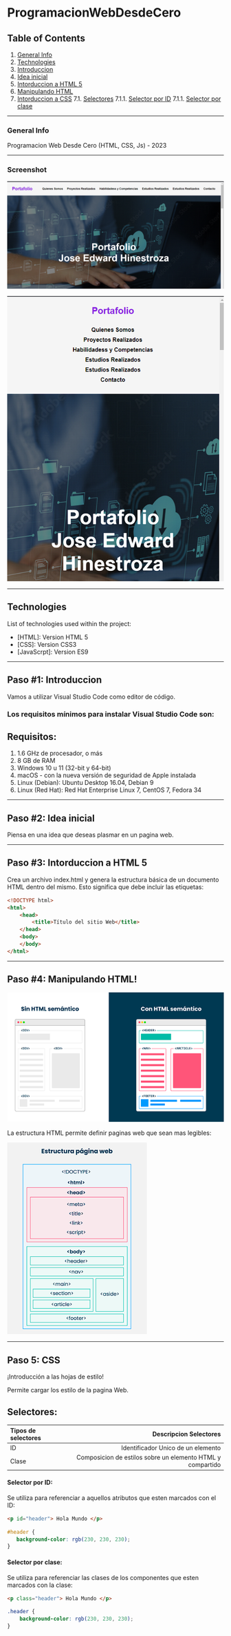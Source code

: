 # ProgramacionWebDesdeCero

## Table of Contents
1. [General Info](#general-info)
2. [Technologies](#technologies)
3. [Introduccion](#Paso-#1:-Introduccion)
4. [Idea inicial](#Paso-#2:-Idea-inicial)
5. [Intorduccion a HTML 5](#Paso-#3:-Intorduccion-a-HTML-5)
6. [Manipulando HTML](#Paso-#4:-Manipulando-HTML!)
7. [Intorduccion a CSS](#paso-5-css)
    7.1. [Selectores](#selectores)
    7.1.1. [Selector por ID](#selector-por-id)
    7.1.1. [Selector por clase](#selector-por-clase)

***

### General Info
Programacion Web Desde Cero (HTML, CSS, Js) - 2023
***
### Screenshot
![Desktop](PortafolioWebJEHM/media/recursos/webpage1.png)

![Mobile](PortafolioWebJEHM/media/recursos/webpage2.png)
***
## Technologies
List of technologies used within the project:
* [HTML]: Version HTML 5
* [CSS]: Version CSS3
* [JavaScrpt]: Version ES9
***

## Paso #1: Introduccion

Vamos a utilizar Visual Studio Code como editor de código.

[1]: https://code.visualstudio.com/

### Los requisitos mínimos para instalar Visual Studio Code son:

Requisitos:
------------------
1. 1.6 GHz de procesador, o más
2. 8 GB de RAM
3. Windows 10 u 11 (32-bit y 64-bit)
4. macOS - con la nueva versión de seguridad de Apple instalada 
5. Linux (Debian): Ubuntu Desktop 16.04, Debian 9
6. Linux (Red Hat): Red Hat Enterprise Linux 7, CentOS 7, Fedora 34

***

## Paso #2: Idea inicial

Piensa en una idea que deseas plasmar en un pagina web.

***

## Paso #3: Intorduccion a HTML 5

Crea un archivo index.html y genera la estructura básica de un documento HTML dentro del mismo. Esto significa que debe incluir las etiquetas:

```html
<!DOCTYPE html>
<html>
    <head>
        <title>Título del sitio Web</title>
    </head>
    <body>
    </body>
</html>
```

***

## Paso #4: Manipulando HTML!

![Html Semantico](PortafolioWebJEHM/media/recursos/htmlSemantico.png)

La estructura HTML permite definir paginas web que sean mas legibles:

![Estructura HTML](PortafolioWebJEHM/media/recursos/estructuraHTML.png)

***

## Paso 5: CSS
¡Introducción a las hojas de estilo!

Permite cargar los estilo de la pagina Web.

## Selectores:

| Tipos de selectores| Descripcion Selectores|
| :-------- | --------:|
| ID | Identificador Unico de un elemento |
| Clase | Composicion de estilos sobre un elemento HTML y compartido |

#### Selector por ID:

Se utiliza para referenciar a aquellos atributos que esten marcados con el ID:

```HTML
<p id="header"> Hola Mundo </p>
```
```CSS
#header {
   background-color: rgb(230, 230, 230);
}
```
#### Selector por clase:

Se utiliza para referenciar las clases de los componentes que esten marcados con la clase:

```HTML
<p class="header"> Hola Mundo </p>
```
```CSS
.header {
    background-color: rgb(230, 230, 230);
}
```